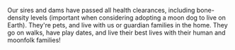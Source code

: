Our sires and dams have passed all health clearances, including bone-density levels (important when considering adopting a moon dog to live on Earth). They're pets, and live with us or guardian families in the home. They go on walks, have play dates, and live their best lives with their human and moonfolk families!
